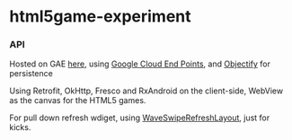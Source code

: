 # html5game-experiment

### API

Hosted on GAE [here](https://apis-explorer.appspot.com/apis-explorer/?base=https://html5-games-experiment.appspot.com/_ah/api#p/gameapi/v1/), using [Google Cloud End Points](https://cloud.google.com/appengine/docs/java/endpoints/), and [Objectify](https://github.com/objectify/objectify) for persistence 

Using Retrofit, OkHttp, Fresco and RxAndroid on the client-side, WebView as the canvas for the HTML5 games.

For pull down refresh wdiget, using [WaveSwipeRefreshLayout](https://github.com/recruit-lifestyle/WaveSwipeRefreshLayout), just for kicks.

